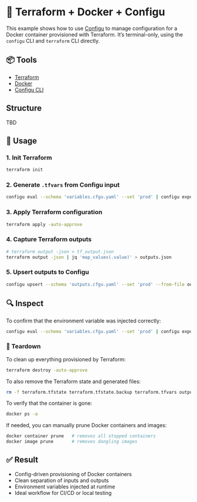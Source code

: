 # 🐳 Terraform + Docker + Configu

This example shows how to use [Configu](https://configu.com) to manage configuration for a Docker container provisioned with Terraform. It’s terminal-only, using the `configu` CLI and `terraform` CLI directly.

## 📦 Tools

- [Terraform](https://developer.hashicorp.com/terraform/downloads)
- [Docker](https://www.docker.com/products/docker-desktop/)
- [Configu CLI](https://docs.configu.com/docs/cli/overview)

## Structure

TBD

## 🚀 Usage

### 1. Init Terraform

```bash
terraform init
```

### 2. Generate `.tfvars` from Configu input

```bash
configu eval --schema 'variables.cfgu.yaml' --set 'prod' | configu export --format 'tfvars' > terraform.tfvars
```

### 3. Apply Terraform configuration

```bash
terraform apply -auto-approve
```

### 4. Capture Terraform outputs

```bash
# terraform output -json > tf_output.json
terraform output -json | jq 'map_values(.value)' > outputs.json
```

### 5. Upsert outputs to Configu

```bash
configu upsert --schema 'outputs.cfgu.yaml' --set 'prod' --from-file outputs.json
```

## 🔍 Inspect

To confirm that the environment variable was injected correctly:

```bash
configu eval --schema 'variables.cfgu.yaml' --set 'prod' | configu export --run 'docker logs $container_name'
```

### 🧹 Teardown

To clean up everything provisioned by Terraform:

```bash
terraform destroy -auto-approve
```

To also remove the Terraform state and generated files:

```bash
rm -f terraform.tfstate terraform.tfstate.backup terraform.tfvars outputs.json
```

To verify that the container is gone:

```bash
docker ps -a
```

If needed, you can manually prune Docker containers and images:

```bash
docker container prune   # removes all stopped containers
docker image prune       # removes dangling images
```

## ✅ Result

- Config-driven provisioning of Docker containers
- Clean separation of inputs and outputs
- Environment variables injected at runtime
- Ideal workflow for CI/CD or local testing
